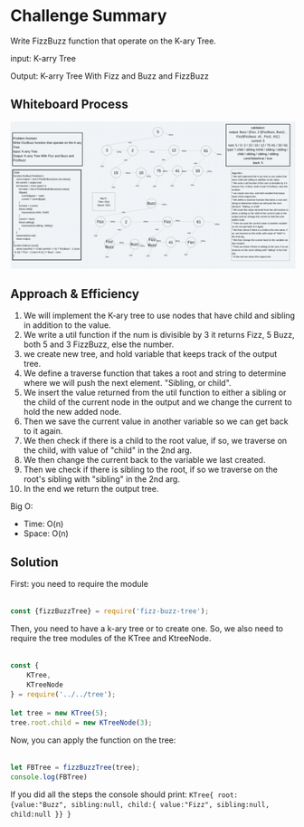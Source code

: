 # Challenge Summary
<!-- Description of the challenge -->
Write FizzBuzz function that operate on the K-ary Tree.

input: K-arry Tree

Output: K-arry Tree With Fizz and Buzz and FizzBuzz

## Whiteboard Process
<!-- Embedded whiteboard image -->
![FizzBuzzTree](../../../../assets/fizzbuzztree.jpeg)

## Approach & Efficiency
<!-- What approach did you take? Why? What is the Big O space/time for this approach? -->
1. We will implement the K-ary tree to use nodes that have child and sibling in addition to the value.
2. We write a util function if the num is divisible by 3 it returns Fizz, 5 Buzz, both 5 and 3 FizzBuzz, else the number.
3. we create new tree, and hold variable that keeps track of the output tree.
4. We define a traverse function that takes a root and string to determine where we will push the next element. "Sibling, or child".
5. We insert the value returned from the util function to either a sibling or the child of the current node in the output and we change the current to hold the new added node.
6. Then we save the current value in another variable so we can get back to it again.
7. We then check if there is a child to the root value, if so, we traverse on the child, with value of "child" in the 2nd arg.
8. We then change the current back to the variable we last created.
9. Then we check if there is sibling to the root, if so we traverse on the root's sibling with "sibling" in the 2nd arg.
10. In the end we return the output tree.

Big O:

* Time: O(n)
* Space: O(n)

## Solution
<!-- Show how to run your code, and examples of it in action -->
First: you need to require the module

```javascript

const {fizzBuzzTree} = require('fizz-buzz-tree');

```

Then, you need to have a k-ary tree or to create one. So, we also need to require the tree modules of the KTree and KtreeNode.

```javascript

const {
    KTree,
    KTreeNode
} = require('../../tree');

let tree = new KTree(5);
tree.root.child = new KTreeNode(3);

```

Now, you can apply the function on the tree:

```javascript

let FBTree = fizzBuzzTree(tree);
console.log(FBTree)

```

If you did all the steps the console should print:
`KTree{
    root: {value:"Buzz",
           sibling:null,
           child:{
            value:"Fizz",
            sibling:null,
            child:null
           }}
}`
